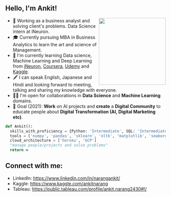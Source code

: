 ## Hello, I'm Ankit!
<img align='right' src="https://s1.gifyu.com/images/Manager.gif" width="210">

- 💼 Working as a business analyst and solving client's problems. Data Science intern at iNeuron. 
- 🎓 Currently pursuing MBA in Business Analytics to learn the art and science of Management.
- 🌱 I'm currently learning Data science, Machine Learning and Deep Learning from [iNeuron](https://academy.ineuron.ai/), [Coursera](https://www.coursera.org/), [Udemy](https://www.udemy.com/) and [Kaggle](https://www.kaggle.com/).
- 🖋️ I can speak English, Japanese and Hindi and looking forward to meeting, talking and sharing my knowledge with everyone.
- 🤝🏻 I'm open for collaborations in **Data Science** and **Machine Learning** domains.
- 🎯 Goal (2021): **Work** on AI projects and **create** a **Digital Community** to educate people about **Digital Transformation (AI, Digital Marketing etc)**.

```python
def Ankit():
  skills_with_proficiency = {Python: 'Intermediate', SQL: 'Intermediate', Machine Learning: 'Intermediate', Project Management: 'Advanced', Japanese : 'Advanced'}
  tools = ['numpy', 'pandas', 'sklearn', 'nltk', 'matplotlib', 'seaborn', 'keras', 'flask', 'tableau', 'PowerBI'. 'Excel']
  cloud_architecture = ['heroku', 'GCP']
  "manage people/projects and solve problems"
  return ∞
```

## Connect with me:
- LinkedIn: https://www.linkedin.com/in/narangankit/
- Kaggle: https://www.kaggle.com/ankitnarang
- Tableau: https://public.tableau.com/profile/ankit.narang2430#!/



